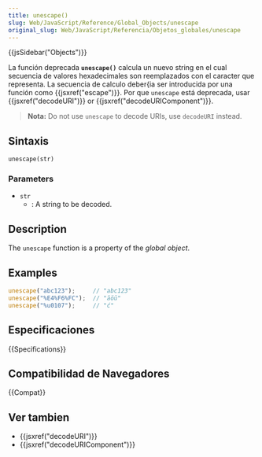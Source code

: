 ```yaml
---
title: unescape()
slug: Web/JavaScript/Reference/Global_Objects/unescape
original_slug: Web/JavaScript/Referencia/Objetos_globales/unescape
---
```


{{jsSidebar("Objects")}}

La función deprecada **`unescape()`** calcula un nuevo string en el cual secuencia de valores hexadecimales son reemplazados con el caracter que representa. La secuencia de calculo deber{ia ser introducida por una función como {{jsxref("escape")}}. Por que `unescape` está deprecada, usar {{jsxref("decodeURI")}} or {{jsxref("decodeURIComponent")}}.

> **Nota:** Do not use `unescape` to decode URIs, use `decodeURI` instead.

## Sintaxis

```
unescape(str)
```

### Parameters

- `str`
  - : A string to be decoded.

## Description

The `unescape` function is a property of the _global object_.

## Examples

```js
unescape("abc123");     // "abc123"
unescape("%E4%F6%FC");  // "äöü"
unescape("%u0107");     // "ć"
```

## Especificaciones

{{Specifications}}

## Compatibilidad de Navegadores

{{Compat}}

## Ver tambien

- {{jsxref("decodeURI")}}
- {{jsxref("decodeURIComponent")}}
